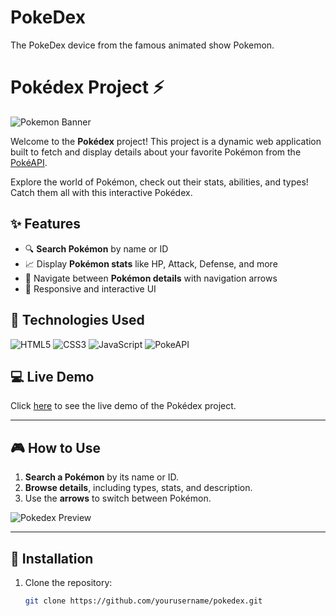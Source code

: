 # PokeDex
The PokeDex device from the famous animated show Pokemon.
# Pokédex Project :zap:

![Pokemon Banner](https://media.giphy.com/media/l0HlBO7eyXzSZkJri/giphy.gif)

Welcome to the **Pokédex** project! This project is a dynamic web application built to fetch and display details about your favorite Pokémon from the [PokéAPI](https://pokeapi.co/).

Explore the world of Pokémon, check out their stats, abilities, and types! Catch them all with this interactive Pokédex.

## :sparkles: Features

- :mag: **Search Pokémon** by name or ID
- :chart_with_upwards_trend: Display **Pokémon stats** like HP, Attack, Defense, and more
- :link: Navigate between **Pokémon details** with navigation arrows
- :dart: Responsive and interactive UI

## :rocket: Technologies Used

![HTML5](https://img.shields.io/badge/HTML5-FF5733?style=for-the-badge&logo=html5&logoColor=white)
![CSS3](https://img.shields.io/badge/CSS3-1572B6?style=for-the-badge&logo=css3&logoColor=white)
![JavaScript](https://img.shields.io/badge/JavaScript-F7DF1E?style=for-the-badge&logo=javascript&logoColor=black)
![PokeAPI](https://img.shields.io/badge/PokeAPI-FFCB05?style=for-the-badge&logo=pokemon&logoColor=black)

## :computer: Live Demo

Click [here](#) to see the live demo of the Pokédex project.

---

## :video_game: How to Use

1. **Search a Pokémon** by its name or ID.
2. **Browse details**, including types, stats, and description.
3. Use the **arrows** to switch between Pokémon.

![Pokedex Preview](https://media.giphy.com/media/3o6wrvdHFbwBrUFenu/giphy.gif)

---

## :wrench: Installation

1. Clone the repository:

   ```bash
   git clone https://github.com/yourusername/pokedex.git
